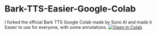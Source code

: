 # Bark-TTS-Easier-Google-Colab

I forked the official Bark TTS Google Colab made by Suno AI and made it Easier to use for everyone, with some annotations. <a target="_blank" href="https://colab.research.google.com/github/Nick088Official/Easier-Bark-TTS-Google-Colab/blob/main/Easier_Bark_TTS.ipynb">
  <img src="https://colab.research.google.com/assets/colab-badge.svg" alt="Open In Colab"/>
</a>

